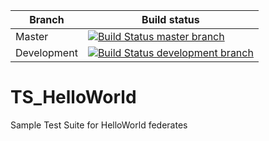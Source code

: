 | Branch | Build status |
| ------ | ------------ |
| Master | [![Build Status master branch](https://travis-ci.org/MSG134/TS_HelloWorld.svg?branch=master)](https://travis-ci.org/MSG134/TS_HelloWorld) |
| Development | [![Build Status development branch](https://travis-ci.org/MSG134/TS_HelloWorld.svg?branch=development)](https://travis-ci.org/MSG134/TS_HeloWorld) |

# TS_HelloWorld
Sample Test Suite for HelloWorld federates
